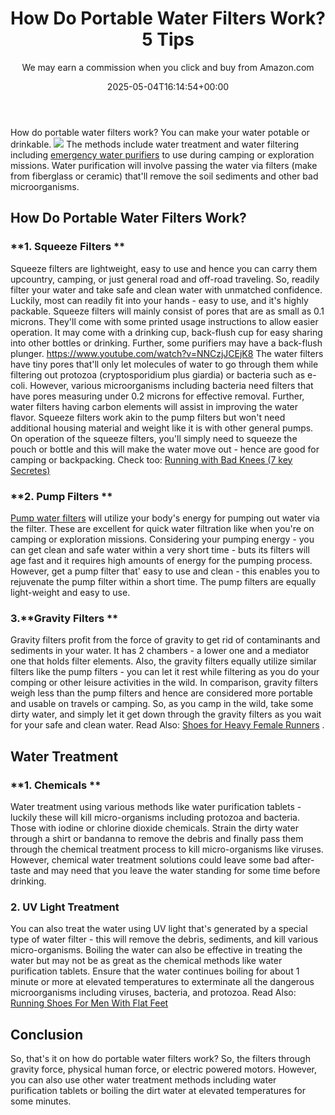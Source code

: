 ﻿---
author: We may earn a commission when you click and buy from Amazon.com
layout: post
title: How Do Portable Water Filters Work? 5 Tips
date: '2025-05-04T16:14:54+00:00'
categories:
- Guide
tags: []
slug: /how-do-portable-water-filters-work/
lastmod: 2025-05-07T12:21:27+03:00
---

How do portable water filters work? You can make your water potable or drinkable.
![](/assets/img/img/)
The methods include water treatment and water filtering including
[emergency water purifiers](https://upurifywater.com/best-portable-water-purifier/)
to use during camping or exploration missions.
Water purification will involve passing the water via filters (make from fiberglass or ceramic) that'll remove the soil sediments and other bad microorganisms.
## How Do Portable Water Filters Work?
### **1. Squeeze Filters **
Squeeze filters are lightweight, easy to use and hence you can carry them upcountry, camping, or just general road and off-road traveling.
So, readily filter your water and take safe and clean water with unmatched confidence. Luckily, most can readily fit into your hands - easy to use, and it's highly packable.
Squeeze filters will mainly consist of pores that are as small as 0.1 microns. They'll come with some printed usage instructions to allow easier operation.
It may come with a drinking cup, back-flush cup for easy sharing into other bottles or drinking. Further, some purifiers may have a back-flush plunger.
https://www.youtube.com/watch?v=NNCzjJCEjK8
The water filters have tiny pores that'll only let molecules of water to go through them while filtering out protozoa (cryptosporidium plus giardia) or bacteria such as e-coli.
However, various microorganisms including bacteria need filters that have pores measuring under 0.2 microns for effective removal. Further, water filters having carbon elements will assist in improving the water flavor.
Squeeze filters work akin to the pump filters but won't need additional housing material and weight like it is with other general pumps.
On operation of the squeeze filters, you'll simply need to squeeze the pouch or bottle and this will make the water move out - hence are good for camping or backpacking.
Check too:
[Running with Bad Knees (7 key Secretes)](https://pestpolicy.com/running-with-bad-knees/)
### **2. Pump Filters **
[Pump water filters](https://ufonline.ufl.edu/infographics/five-water-purification-designs/)
will utilize your body's energy for pumping out water via the filter. These are excellent for quick water filtration like when you're on camping or exploration missions.
Considering your pumping energy - you can get clean and safe water within a very short time - buts its filters will age fast and it requires high amounts of energy for the pumping process.
However, get a pump filter that' easy to use and clean - this enables you to rejuvenate the pump filter within a short time. The pump filters are equally light-weight and easy to use.
### 3.**Gravity Filters **
Gravity filters profit from the force of gravity to get rid of contaminants and sediments in your water. It has 2 chambers - a lower one and a
mediator
one that holds
filter elements.
Also, the gravity filters equally utilize similar filters like the pump filters - you can let it rest while filtering as you do your comping or other leisure activities in the wild.
In comparison, gravity filters weigh less than the pump filters and hence are considered more portable and usable on travels or camping.
So, as you camp in the wild, take some dirty water, and simply let it get down through the gravity filters as you wait for your safe and clean water. Read Also:
[Shoes for Heavy Female Runners](https://pestpolicy.com/best-running-shoes-for-heavy-female-runners/)
.
## Water Treatment
### **1. Chemicals **
Water treatment using various methods like water purification tablets - luckily these will kill micro-organisms including protozoa and bacteria. Those with iodine or chlorine dioxide chemicals.
Strain the dirty water through a shirt or bandanna to remove the debris and finally pass them through the chemical treatment process to kill micro-organisms like viruses.
However, chemical water treatment solutions could leave some bad after-taste and may need that you leave the water standing for some time before drinking.
### 2. UV Light Treatment
You can also treat the water using UV light that's generated by a special type of water filter - this will remove the debris, sediments, and kill various micro-organisms.
Boiling the water can also be effective in treating the water but may not be as great as the chemical methods like water purification tablets.
Ensure that the water continues boiling for about 1 minute or more at elevated temperatures to exterminate all the dangerous microorganisms including viruses, bacteria, and protozoa.
Read Also:
[Running Shoes For Men With Flat Feet](https://pestpolicy.com/best-running-shoes-for-men-with-flat-feet/)
## Conclusion
So, that's it on how do portable water filters work? So, the filters through gravity force, physical human force, or electric powered motors.
However, you can also use other water treatment methods including water purification tablets or boiling the dirt water at elevated temperatures for some minutes.